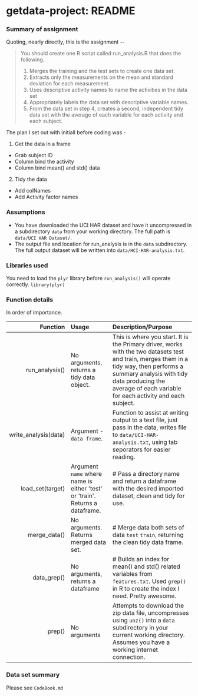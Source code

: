 getdata-project: README
===============

### Summary of assignment

Quoting, nearly directly, this is the assignment --

> You should create one R script called run_analysis.R that does the following. 
> 1. Merges the training and the test sets to create one data set.
> 2. Extracts only the measurements on the mean and standard deviation for each measurement. 
> 3. Uses descriptive activity names to name the activities in the data set
> 4. Appropriately labels the data set with descriptive variable names. 
> 5. From the data set in step 4, creates a second, independent tidy data set with the average 
>    of each variable for each activity and each subject.

The plan I set out with initiall before coding was -
 1. Get the data in a frame
  - Grab subject ID
  - Column bind the activity
  - Column bind mean() and std() data
 2. Tidy the data
  - Add colNames
  - Add Activity factor names

### Assumptions
 - You have downloaded the UCI HAR dataset and have it uncompressed in a subdirectory `data` from your working directory. The full path is `data/UCI HAR Dataset/`.
 - The output file and location for run_analysis is in the `data` subdirectory. The full output dataset will be written into `data/HCI-HAR-analysis.txt`.
 
### Libraries used
You need to load the `plyr` library before `run_analysis()` will operate correctly. `library(plyr)`

### Function details
In order of importance.

| Function | Usage | Description/Purpose |
|------------:|:-----------|:-----------|
| run_analysis()   | No arguments, returns a tidy data object.    | This is where you start. It is the Primary driver, works with the two datasets test and train, merges them in a tidy way, then performs a summary analysis with tidy data producing the average of each variable for each activity and each subject.       |
| write_analysis(data) | Argument - `data frame`. | Function to assist at writing output to a text file, just pass in the data, writes file to `data/UCI-HAR-analysis.txt`, using tab seporators for easier reading. | 
| load_set(target) | Argument `name` where name is either 'test' or 'train'. Returns a dataframe. | # Pass a directory name and return a dataframe with the desired imported dataset, clean and tidy for use. |
| merge_data() | No arguments. Returns merged data set. | # Merge data both sets of data `test` `train`, returning the clean tidy data frame. |
| data_grep() | No arguments, returns a dataframe | # Builds an index for mean() and std() related variables from `features.txt`. Used `grep()` in R to create the index I need. Pretty awesome.  |
| prep()         | No arguments    | Attempts to download the zip data file, uncompresses using `unz()` into a `data` subdirectory in your current working directory. Assumes you have a working internet connection. |

### Data set summary

Please see `CodeBook.md`
